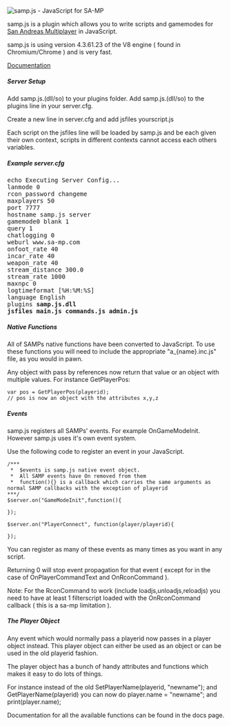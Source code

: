 ![samp.js - JavaScript for SA-MP](http://spiderc.net/samp.js/samp.js-logo.png)

samp.js is a plugin which allows you to write scripts and gamemodes for [San Andreas Multiplayer](http://sa-mp.com/) in JavaScript.

samp.js is using version 4.3.61.23 of the V8 engine ( found in Chromium/Chrome ) and is very fast.

[Documentation](http://damospiderman.github.io/samp.js/)

##### Server Setup

Add samp.js.(dll/so) to your plugins folder. Add samp.js.(dll/so) to the plugins line in your server.cfg.

Create a new line in server.cfg and add jsfiles yourscript.js

Each script on the jsfiles line will be loaded by samp.js and be each given their own context, scripts in different contexts cannot access each others variables. 

##### Example server.cfg
<pre>
echo Executing Server Config...
lanmode 0
rcon_password changeme
maxplayers 50
port 7777
hostname samp.js server
gamemode0 blank 1
query 1
chatlogging 0
weburl www.sa-mp.com
onfoot_rate 40
incar_rate 40
weapon_rate 40
stream_distance 300.0
stream_rate 1000
maxnpc 0
logtimeformat [%H:%M:%S]
language English
plugins <b>samp.js.dll</b>
<b>jsfiles main.js commands.js admin.js</b>
</pre>


##### Native Functions

All of SAMPs native functions have been converted to JavaScript. To use these functions you will need to include the appropriate "a_{name}.inc.js" file, as you would in pawn.

Any object with pass by references now return that value or an object with multiple values. For instance GetPlayerPos:

```
var pos = GetPlayerPos(playerid);
// pos is now an object with the attributes x,y,z
```

##### Events

samp.js registers all SAMPs' events. For example OnGameModeInit. However samp.js uses it's own event system.

Use the following code to register an event in your JavaScript.

```
/***
 *	$events is samp.js native event object. 
 *	All SAMP events have On removed from them
 *	function(){} is a callback which carries the same arguments as normal SAMP callbacks with the exception of playerid
***/
$server.on("GameModeInit",function(){

});

$server.on("PlayerConnect", function(player/playerid){
	
});
```

You can register as many of these events as many times as you want in any script.

Returning 0 will stop event propagation for that event ( except for in the case of OnPlayerCommandText and OnRconCommand ).

Note: For the RconCommand to work (include loadjs,unloadjs,reloadjs) you need to have at least 1 filterscript loaded with the OnRconCommand callback ( this is a sa-mp limitation ).


##### The Player Object

Any event which would normally pass a playerid now passes in a player object instead. This player object can either be used as an object or can be used in the old playerid fashion.

The player object has a bunch of handy attributes and functions which makes it easy to do lots of things.

For instance instead of the old SetPlayerName(playerid, "newname"); and GetPlayerName(playerid) you can now do player.name = "newname"; and print(player.name);

Documentation for all the available functions can be found in the docs page.








